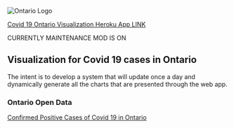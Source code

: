 ![Ontario Logo](https://data.ontario.ca/logo-ontario@2x.png)

[Covid 19 Ontario Visualization Heroku App LINK](https://covid-on-viz.herokuapp.com/index)

CURRENTLY MAINTENANCE MOD IS ON


## Visualization for Covid 19 cases in Ontario
The intent is to develop a system that will update once a day and dynamically generate all the charts that are presented through the web app.

### Ontario Open Data
[Confirmed Positive Cases of Covid 19 in Ontario](https://data.ontario.ca/dataset/confirmed-positive-cases-of-covid-19-in-ontario)

